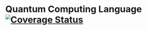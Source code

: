 # Quantum Computing Language [![Coverage Status](https://coveralls.io/repos/The-Quantum-Project/QCL/badge.svg?branch=master&service=github)](https://coveralls.io/github/The-Quantum-Project/QCL?branch=master)
